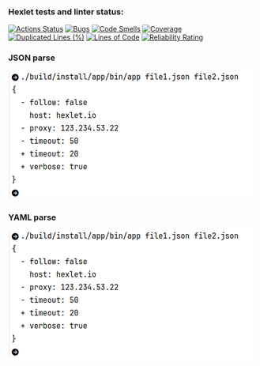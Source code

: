 ### Hexlet tests and linter status:
[![Actions Status](https://github.com/proskdim/java-project-71/actions/workflows/hexlet-check.yml/badge.svg)](https://github.com/proskdim/java-project-71/actions)
[![Bugs](https://sonarcloud.io/api/project_badges/measure?project=proskdim_java-project-71&metric=bugs)](https://sonarcloud.io/summary/new_code?id=proskdim_java-project-71)
[![Code Smells](https://sonarcloud.io/api/project_badges/measure?project=proskdim_java-project-71&metric=code_smells)](https://sonarcloud.io/summary/new_code?id=proskdim_java-project-71)
[![Coverage](https://sonarcloud.io/api/project_badges/measure?project=proskdim_java-project-71&metric=coverage)](https://sonarcloud.io/summary/new_code?id=proskdim_java-project-71)
[![Duplicated Lines (%)](https://sonarcloud.io/api/project_badges/measure?project=proskdim_java-project-71&metric=duplicated_lines_density)](https://sonarcloud.io/summary/new_code?id=proskdim_java-project-71)
[![Lines of Code](https://sonarcloud.io/api/project_badges/measure?project=proskdim_java-project-71&metric=ncloc)](https://sonarcloud.io/summary/new_code?id=proskdim_java-project-71)
[![Reliability Rating](https://sonarcloud.io/api/project_badges/measure?project=proskdim_java-project-71&metric=reliability_rating)](https://sonarcloud.io/summary/new_code?id=proskdim_java-project-71)
### JSON parse
[![6_step](app/docs/images/6_step.png)](app/docs/images/6_step.png)

### YAML parse
[![8_step](app/docs/images/6_step.png)](app/docs/images/8_step.png)
